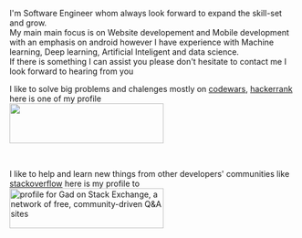 I'm Software Engineer whom always look forward to expand the skill-set and grow.<br>
My main main focus is on Website developement and Mobile development with an emphasis on android however I have experience with Machine learning, Deep learning, Artificial Inteligent and data science.<br>
If there is something I can assist you please don't hesitate to contact me I look forward to hearing from you

I like to solve big problems and chalenges mostly on [codewars](https://www.codewars.com/users/Umutambyi%20Gad), [hackerrank](https://www.hackerrank.com/_Gad_)
here is one of my profile
<br>
<a href="https://www.codewars.com/users/Umutambyi%20Gad" title="profile of Umutambyi Gad on codewars">
 	<img src="https://www.codewars.com/users/Umutambyi%20Gad/badges/large" width="270" height="70">
</a>
 
<br>

I like to help and learn new things from other developers' communities like
[stackoverflow](https://www.stackoverflow.com/users/18576302) here is my profile to
<br>
<a href="https://stackexchange.com/users/18576302">
   <img src="https://stackexchange.com/users/flair/18576302.png" width="270" height="70" alt="profile for Gad on Stack Exchange, a network of free, community-driven Q&amp;A sites" title="profile of Umutambyi Gad on Stack Overflow"></a>

<!--
**umutambyi-gad/umutambyi-gad** is a ✨ _special_ ✨ repository because its `README.md` (this file) appears on your GitHub profile..
Here are some ideas to get you started:

- 🔭 I’m currently working on ...
- 🌱 I’m currently learning ...
- 👯 I’m looking to collaborate on ...
- 🤔 I’m looking for help with ...
- 💬 Ask me about ...
- 📫 How to reach me: ...
- 😄 Pronouns: ...
- ⚡ Fun fact: ...
-->
